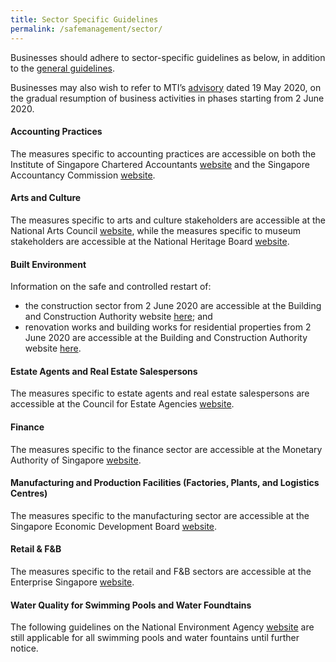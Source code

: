 ```yaml
---
title: Sector Specific Guidelines
permalink: /safemanagement/sector/
---
```


Businesses should adhere to sector-specific guidelines as below, in addition to the <a href="/safemanagement/general/">general guidelines</a>. 

Businesses may also wish to refer to MTI’s <a href="https://www.mti.gov.sg/-/media/MTI/Newsroom/Press-Releases/2020/05/MTI-Advisory-on-resumption-of-activities-from-2-June-2020.pdf" target="_blank">advisory</a> dated 19 May 2020, on the gradual resumption of business activities in phases starting from 2 June 2020.

#### **Accounting Practices**

The measures specific to accounting practices are accessible on both the Institute of Singapore Chartered Accountants <a href = "https://isca.org.sg/covid-19-series/faqs/?j=538131&sfmc_sub=28753357&l=215_HTML&u=10800996&mid=7235277&jb=1" target="_blank">website</a> and the Singapore Accountancy Commission <a href = "https://www.sac.gov.sg/isca-sac-advisory-safe-management-measures-accounting-practices-post-covid-19-circuit-breaker-period" target="_blank">website</a>.

#### **Arts and Culture**

The measures specific to arts and culture stakeholders are accessible at the National Arts Council <a href="https://www.nac.gov.sg/whatwedo/support/sustaining-the-arts-during-covid-19/Operationalisation-of-Circuit-Breaker-Safe-Distancing-Measures.html" target="_blank">website</a>, while the measures specific to museum stakeholders are accessible at the National Heritage Board <a href="https://www.nhb.gov.sg/what-we-do/our-work/sector-development/museum-roundtable/public-advisory-on-covid-19" target="_blank">website</a>.

#### **Built Environment**

Information on the safe and controlled restart of:
- the construction sector from 2 June 2020 are accessible at the Building and Construction Authority website <a href="https://go.gov.sg/bca-advisory-restart-construction" target="_blank">here</a>; and
- renovation works and building works for residential properties from 2 June 2020 are accessible at the Building and Construction Authority website <a href="https://go.gov.sg/bca-advisory-restart-residential-reno-bldg-works" target="_blank">here</a>.

#### **Estate Agents and Real Estate Salespersons**

The measures specific to estate agents and real estate salespersons are accessible at the Council for Estate Agencies <a href = "https://www.cea.gov.sg/docs/default-source/module/pressRelease/2df90c4e-89ff-4789-a95b-e84567c8da13.pdf" target="_blank">website</a>.

#### **Finance**

The measures specific to the finance sector are accessible at the Monetary Authority of Singapore <a href = "https://www.mas.gov.sg/news/media-releases/2020/safe-re-opening-of-more-customer-services-in-the-financial-sector" target="_blank">website</a>.

#### **Manufacturing and Production Facilities (Factories, Plants, and Logistics Centres)**

The measures specific to the manufacturing sector are accessible at the Singapore Economic Development Board <a href = "https://www.edb.gov.sg/en/news-and-events/news/guidelines-on-safe-management-measures-for-the-manufacturing.html" target="_blank">website</a>.

#### **Retail & F&B**

The measures specific to the retail and F&B sectors are accessible at the Enterprise Singapore <a href = "https://www.enterprisesg.gov.sg/covid-19/safe-distance" target="_blank">website</a>.

#### **Water Quality for Swimming Pools and Water Foundtains**

The following guidelines on the National Environment Agency <a href = "https://go.gov.sg/neawaterguidelines" target="_blank">website</a> are still applicable for all swimming pools and water fountains until further notice.
